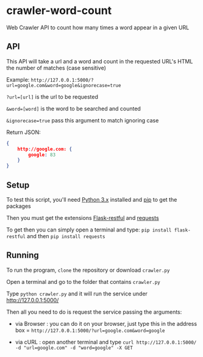 # crawler-word-count
Web Crawler API to count how many times a word appear in a given URL

## API

This API will take a url and a word and count in the requested URL's HTML the number of matches (case sensitive)

Example:
`http://127.0.0.1:5000/?url=google.com&word=google&ignorecase=true`

`?url=[url]` is the url to be requested

`&word=[word]` is the word to be searched and counted

`&ignorecase=true` pass this argument to match ignoring case

Return JSON:

```json
{
	http://google.com: {
		google: 83
	}
}
```

## Setup

To test this script, you'll need [Python 3.x](https://www.python.org/downloads/) installed and [pip](https://pip.pypa.io/en/stable/installing/) to get the packages

Then you must get the extensions [Flask-restful](http://flask-restful-cn.readthedocs.io/en/0.3.5/installation.html) and [requests](http://docs.python-requests.org/en/master/user/install/)

To get then you can simply open a terminal and type:
`pip install flask-restful` and then `pip install requests`

## Running

To run the program, `clone` the repository or download `crawler.py`

Open a terminal and go to the folder that contains `crawler.py` 

Type `python crawler.py` and it will run the service under http://127.0.0.1:5000/

Then all you need to do is request the service passing the arguments:

- via Browser : you can do it on your browser, just type this in the address box = `http://127.0.0.1:5000/?url=google.com&word=google`

- via cURL : open another terminal and type `curl http://127.0.0.1:5000/ -d "url=google.com" -d "word=google" -X GET` 
